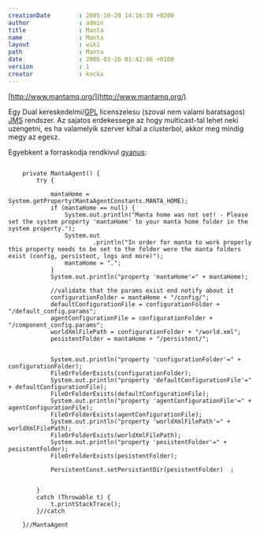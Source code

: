 ```yaml
---
creationDate        : 2005-10-20 14:16:39 +0200 
author              : admin 
title               : Manta 
name                : Manta 
layout              : wiki 
path                : Manta 
date                : 2006-03-26 01:42:46 +0100 
version             : 1 
creator             : kocka 
---
```

[http://www.mantamq.org/](http://www.mantamq.org/)

Egy Dual kereskedelmi/[GPL](GPL.html) licenszelesu (szoval nem valami baratsagos) [JMS](JMS.html) rendszer. Az sajatos erdekessege az hogy multicast-tal lehet neki uzengetni, es ha valamelyik szerver kihal a clusterbol, akkor meg mindig megy az egesz.

Egyebkent a forraskodja rendkivul [gyanus](gyanus.html):
```

    private MantaAgent() {
        try {

            mantaHome = System.getProperty(MantaAgentConstants.MANTA_HOME);
            if (mantaHome == null) {
                System.out.println("Manta home was not set! - Please set the system property 'mantaHome' to your manta home folder in the system property.");
                System.out
                        .println("In order for manta to work properly this property needs to be set to the folder were the manta folders exist (config, persistent, logs and more)");
                mantaHome = ".";
            }
            System.out.println("property 'mantaHome'=" + mantaHome);

            //validate that the params exist end notify about it
            configurationFolder = mantaHome + "/config/";
            defaultConfigurationFile = configurationFolder + "/default_config.params";
            agentConfigurationFile = configurationFolder + "/component_config.params";
            worldXmlFilePath = configurationFolder + "/world.xml";
            pesistentFolder = mantaHome + "/persistent/";
            

            System.out.println("property 'configurationFolder'=" + configurationFolder);
            FileOrFolderExists(configurationFolder);
            System.out.println("property 'defaultConfigurationFile'=" + defaultConfigurationFile);
            FileOrFolderExists(defaultConfigurationFile);
            System.out.println("property 'agentConfigurationFile'=" + agentConfigurationFile);
            FileOrFolderExists(agentConfigurationFile);
            System.out.println("property 'worldXmlFilePath'=" + worldXmlFilePath);
            FileOrFolderExists(worldXmlFilePath);
            System.out.println("property 'pesistentFolder'=" + pesistentFolder);
            FileOrFolderExists(pesistentFolder);
            
            PersistentConst.setPersistantDir(pesistentFolder)  ;
            

        }
        catch (Throwable t) {
            t.printStackTrace();
        }//catch

    }//MantaAgent

```
